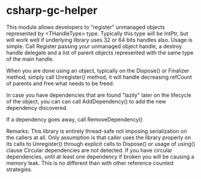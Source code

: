 # csharp-gc-helper


This module allows developers to "register" unmanaged objects represented by \<THandleType\> type. 
Typically this type will be IntPtr, but will work well if underlying library uses 32 or 64 bits handles also.
Usage is simple. Call Register passing your unmanaged object handle, a destroy handle delegate and a list of parent objects represented with the same type of the main handle.

When you are done using an object, typically on the Dispose() or Finalizer method, simply call Unregister() method, it will handle decreasing refCount of parents and free what needs to be freed.

In case you have dependencies that are found "lazily" later on the lifecycle of the object, you can can call AddDependency()
to add the new dependency discovered.

If a dependency goes away, call RemoveDependency()

Remarks: This library is entirely thread-safe not imposing serialization on the callers at all. Only assumption is that caller
         uses the library properly on its calls to Unregister() through explicit calls to Dispose() or usage of using() clause
         Circular dependencies are not detected. If you have circular dependencies, until at least one dependency if broken
         you will be causing a memory leak. This is no different than with other reference counted strategies.

